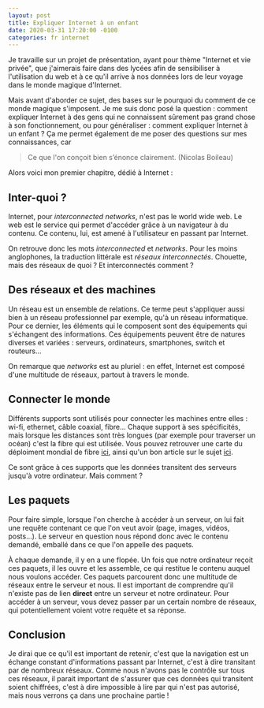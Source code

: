 ```yaml
---
layout: post
title: Expliquer Internet à un enfant
date: 2020-03-31 17:20:00 -0100
categories: fr internet
---
```


Je travaille sur un projet de présentation, ayant pour thème "Internet et vie privée", que j'aimerais faire dans des lycées afin de sensibiliser à l'utilisation du web et à ce qu'il arrive à nos données lors de leur voyage dans le monde magique d'Internet.

Mais avant d'aborder ce sujet, des bases sur le pourquoi du comment de ce monde magique s'imposent. Je me suis donc posé la question : comment expliquer Internet à des gens qui ne connaissent sûrement pas grand chose à son fonctionnement, ou pour généraliser : comment expliquer Internet à un enfant ? Ça me permet également de me poser des questions sur mes connaissances, car 
> Ce que l'on conçoit bien s’énonce clairement. (Nicolas Boileau)

Alors voici mon premier chapitre, dédié à Internet :

## Inter-quoi ?

Internet, pour *interconnected networks*, n'est pas le world wide web. Le web est le service qui permet d'accéder grâce à un navigateur à du contenu. Ce contenu, lui, est amené à l'utilisateur en passant par Internet.

On retrouve donc les mots *interconnected* et *networks*. Pour les moins anglophones, la traduction littérale est *réseaux interconnectés*. Chouette, mais des réseaux de quoi ? Et interconnectés comment ?

## Des réseaux et des machines

Un réseau est un ensemble de relations. Ce terme peut s'appliquer aussi bien à un réseau professionnel par exemple, qu'à un réseau informatique. Pour ce dernier, les éléments qui le composent sont des équipements qui s'échangent des informations. Ces équipements peuvent être de natures diverses et variées : serveurs, ordinateurs, smartphones, switch et routeurs...

On remarque que *networks* est au pluriel : en effet, Internet est composé d'une multitude de réseaux, partout à travers le monde. 

## Connecter le monde

Différents supports sont utilisés pour connecter les machines entre elles : wi-fi, ethernet, câble coaxial, fibre... Chaque support à ses spécificités, mais lorsque les distances sont très longues (par exemple pour traverser un océan) c'est la fibre qui est utilisée. Vous pouvez retrouver une carte du déploiment mondial de fibre [ici](https://www.submarinecablemap.com/), ainsi qu'un bon article sur le sujet [ici](http://webdoc.rfi.fr/ocean-cables-sous-marins-internet/chapitre-1.html).

Ce sont grâce à ces supports que les données transitent des serveurs jusqu'à votre ordinateur. Mais comment ?

## Les paquets

Pour faire simple, lorsque l'on cherche à accéder à un serveur, on lui fait une requête contenant ce que l'on veut avoir (page, images, vidéos, posts...).
Le serveur en question nous répond donc avec le contenu demandé, emballé dans ce que l'on appelle des paquets.

À chaque demande, il y en a une flopée. Un fois que notre ordinateur reçoit ces paquets, il les ouvre et les assemble, ce qui restitue le contenu auquel nous voulons accéder. Ces paquets parcourent donc une multitude de réseaux entre le serveur et nous. Il est important de comprendre qu'il n'existe pas de lien __direct__ entre un serveur et notre ordinateur. Pour accéder à un serveur, vous devez passer par un certain nombre de réseaux, qui potentiellement voient votre requête et sa réponse.

## Conclusion

Je dirai que ce qu'il est important de retenir, c'est que la navigation est un échange constant d'informations passant par Internet, c'est à dire transitant par de nombreux réseaux. Comme nous n'avons pas le contrôle sur tous ces réseaux, il parait important de s'assurer que ces données qui transitent soient chiffrées, c'est à dire impossible à lire par qui n'est pas autorisé, mais nous verrons ça dans une prochaine partie !